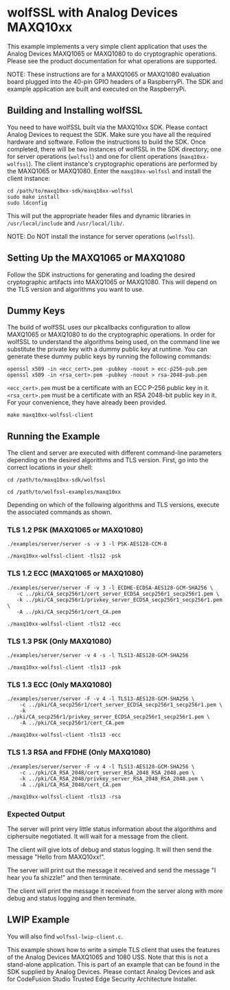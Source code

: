 # wolfSSL with Analog Devices MAXQ10xx

This example implements a very simple client application that uses the Analog
Devices MAXQ1065 or MAXQ1080 to do cryptographic operations. Please see the
product documentation for what operations are supported.

NOTE: These instructions are for a MAXQ1065 or MAXQ1080 evaluation board plugged
      into the 40-pin GPIO headers of a RaspberryPi. The SDK and example
      application are built and executed on the RaspberryPi.

## Building and Installing wolfSSL

You need to have wolfSSL built via the MAXQ10xx SDK.  Please contact Analog
Devices to request the SDK. Make sure you have all the required hardware and
software. Follow the instructions to build the SDK. Once completed, there will
be two instances of wolfSSL in the SDK directory; one for server operations
(`wolfssl`) and one for client operations (`maxq10xx-wolfssl`). The client
instance's cryptographic operations are performed by the MAXQ1065 or MAXQ1080.
Enter the `maxq10xx-wolfssl` and install the client instance:

```
cd /path/to/maxq10xx-sdk/maxq10xx-wolfssl
sudo make install
sudo ldconfig
```

This will put the appropriate header files and dynamic libraries in
`/usr/local/include` and `/usr/local/lib/`.

NOTE: Do NOT install the instance for server operations (`wolfssl`).

## Setting Up the MAXQ1065 or MAXQ1080

Follow the SDK instructions for generating and loading the desired cryptographic
artifacts into MAXQ1065 or MAXQ1080. This will depend on the TLS version and
algorithms you want to use.

## Dummy Keys

The build of wolfSSL uses our pkcallbacks configuration to allow MAXQ1065 or
MAXQ1080 to do the cryptographic operations. In order for wolfSSL to understand
the algorithms being used, on the command line we substitute the private key
with a dummy public key at runtime. You can generate these dummy public keys by
running the following commands:

```
openssl x509 -in <ecc_cert>.pem -pubkey -noout > ecc-p256-pub.pem
openssl x509 -in <rsa_cert>.pem -pubkey -noout > rsa-2048-pub.pem
```

`<ecc_cert>.pem` must be a certificate with an ECC P-256 public key in it.
`<rsa_cert>.pem` must be a certificate with an RSA 2048-bit public key in it.
For your convenience, they have already been provided.

```
make maxq10xx-wolfssl-client
```

## Running the Example

The client and server are executed with different command-line parameters
depending on the desired algorithms and TLS version. First, go into the correct
locations in your shell:

```
cd /path/to/maxq10xx-sdk/wolfssl
```

```
cd /path/to/wolfssl-examples/maxq10xx
```

Depending on which of the following algorithms and TLS versions, execute the
associated commands as shown.

### TLS 1.2 PSK (MAXQ1065 or MAXQ1080)

```
./examples/server/server -s -v 3 -l PSK-AES128-CCM-8
```

```
./maxq10xx-wolfssl-client -tls12 -psk
```

### TLS 1.2 ECC (MAXQ1065 or MAXQ1080)

```
./examples/server/server -F -v 3 -l ECDHE-ECDSA-AES128-GCM-SHA256 \
   -c ../pki/CA_secp256r1/cert_server_ECDSA_secp256r1_secp256r1.pem \
   -k ../pki/CA_secp256r1/privkey_server_ECDSA_secp256r1_secp256r1.pem \
   -A ../pki/CA_secp256r1/cert_CA.pem
```

```
./maxq10xx-wolfssl-client -tls12 -ecc
```

### TLS 1.3 PSK (Only MAXQ1080)

```
./examples/server/server -v 4 -s -l TLS13-AES128-GCM-SHA256
```

```
./maxq10xx-wolfssl-client -tls13 -psk
```

### TLS 1.3 ECC (Only MAXQ1080)

```
./examples/server/server -F -v 4 -l TLS13-AES128-GCM-SHA256 \
    -c ../pki/CA_secp256r1/cert_server_ECDSA_secp256r1_secp256r1.pem \
    -k ../pki/CA_secp256r1/privkey_server_ECDSA_secp256r1_secp256r1.pem \
    -A ../pki/CA_secp256r1/cert_CA.pem
```

```
./maxq10xx-wolfssl-client -tls13 -ecc
```

### TLS 1.3 RSA and FFDHE (Only MAXQ1080)

```
./examples/server/server -F -v 4 -l TLS13-AES128-GCM-SHA256 \
    -c ../pki/CA_RSA_2048/cert_server_RSA_2048_RSA_2048.pem \
    -k ../pki/CA_RSA_2048/privkey_server_RSA_2048_RSA_2048.pem \
    -A ../pki/CA_RSA_2048/cert_CA.pem
```

```
./maxq10xx-wolfssl-client -tls13 -rsa
```

### Expected Output

The server will print very little status information about the algorithms and
ciphersuite negotiated. It will wait for a message from the client.

The client will give lots of debug and status logging. It will then send the
message "Hello from MAXQ10xx!".

The server will print out the message it received and send the message "I hear
you fa shizzle!" and then terminate.

The client will print the message it received from the server along with more
debug and status logging and then terminate.

## LWIP Example

You will also find `wolfssl-lwip-client.c`.

This example shows how to write a simple TLS client that uses the features
of the Analog Devices MAXQ1065 and 1080 USS. Note that this is not a
stand-alone application. This is part of an example that can be found in the
SDK supplied by Analog Devices. Please contact Analog Devices and ask for
CodeFusion Studio Trusted Edge Security Architecture Installer. 

